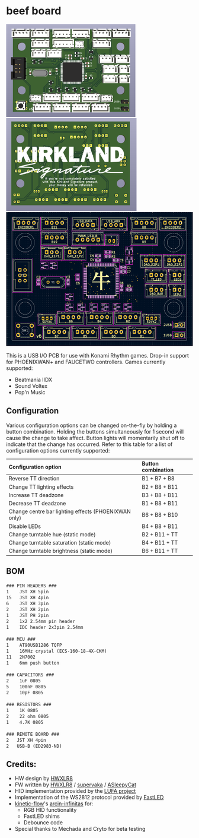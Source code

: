 # beef board
<p float="left">
  <img src="pcb/pics/front.png" height="250">
  <img src="pcb/pics/back.png" height="250">
  <img src="pcb/pics/legend.png" width="700"/>
</p>

This is a USB I/O PCB for use with Konami Rhythm games. Drop-in support for PHOENIXWAN+ and FAUCETWO controllers. Games currently supported:

* Beatmania IIDX
* Sound Voltex
* Pop'n Music

## Configuration
Various configuration options can be changed on-the-fly by holding a button combination. Holding the buttons simultaneously for 1 second will cause the change to take affect. Button lights will momentarily shut off to indicate that the change has occurred. Refer to this table for a list of configuration options currently supported:

|Configuration option | Button combination |
|:---|:---|
| Reverse TT direction | B1 + B7 + B8 |
| Change TT lighting effects| B2 + B8 + B11 |
| Increase TT deadzone | B3 + B8 + B11 |
| Decrease TT deadzone | B1 + B8 + B11 |
| Change centre bar lighting effects (PHOENIXWAN only) | B6 + B8 + B10 |
| Disable LEDs | B4 + B8 + B11 |
| Change turntable hue (static mode) | B2 + B11 + TT |
| Change turntable saturation (static mode) | B4 + B11 + TT |
| Change turntable brightness (static mode) | B6 + B11 + TT |

## BOM
```
### PIN HEADERS ###
1    JST XH 5pin
15   JST XH 4pin
6    JST XH 3pin
2    JST XH 2pin
1    JST PH 2pin
2    1x2 2.54mm pin header
1    IDC header 2x3pin 2.54mm

### MCU ###
1    AT90USB1286 TQFP
1    16MHz crystal (ECS-160-18-4X-CKM)
11   2N7002
1    6mm push button

### CAPACITORS ###
2    1uF 0805
5    100nF 0805
2    10pF 0805

### RESISTORS ###
1    1K 0805
2    22 ohm 0805
1    4.7K 0805

### REMOTE BOARD ###
2   JST XH 4pin
2   USB-B (ED2983-ND)
```

## Credits:
* HW design by [HWXLR8](https://github.com/HWXLR8)
* FW written by [HWXLR8](https://github.com/HWXLR8) / [supervaka](https://github.com/supervaka) / [ASleepyCat](https://github.com/ASleepyCat)
* HID implementation provided by the [LUFA project](https://github.com/abcminiuser/lufa)
* Implementation of the WS2812 protocol provided by [FastLED](https://github.com/FastLED/FastLED)
* [kinetic-flow](https://github.com/kinetic-flow)'s [arcin-infinitas](https://github.com/kinetic-flow/arcin-infinitas) for:
  * RGB HID functionality
  * FastLED shims
  * Debounce code
* Special thanks to Mechada and Cryto for beta testing
